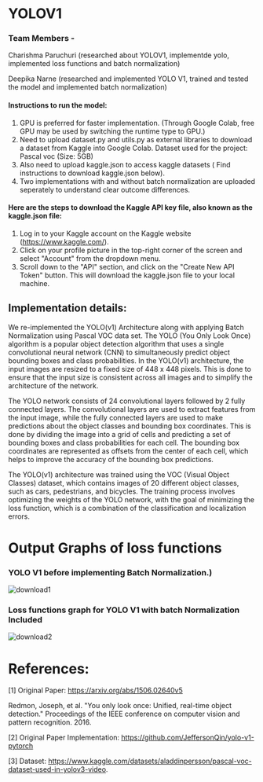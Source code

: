 # YOLOV1
### Team Members -
Charishma Paruchuri (researched about YOLOV1, implementde yolo, implemented loss functions and batch normalization)

Deepika Narne (researched and implemented YOLO V1, trained and tested the model and implemented batch normalization)

#### Instructions to run the model:
1. GPU is preferred for faster implementation. (Through Google Colab, free GPU may be used by switching the runtime type to GPU.)
2. Need to upload dataset.py and utils.py as external libraries to download a dataset from Kaggle into Google Colab. Dataset used for the project: Pascal voc (Size: 5GB)
3. Also need to upload kaggle.json to access kaggle datasets ( Find instructions to download kaggle.json below).
4. Two implementations with and without batch normalization are uploaded seperately to understand clear outcome differences.

#### Here are the steps to download the Kaggle API key file, also known as the kaggle.json file:
1. Log in to your Kaggle account on the Kaggle website (https://www.kaggle.com/).
2. Click on your profile picture in the top-right corner of the screen and select "Account" from the dropdown menu.
3. Scroll down to the "API" section, and click on the "Create New API Token" button. This will download the kaggle.json file to your local machine.

## Implementation details:

We re-implemented the YOLO(v1) Architecture along with applying Batch Normalization using Pascal VOC data set. The YOLO (You Only Look Once) algorithm is a popular object detection algorithm that uses a single convolutional neural network (CNN) to simultaneously predict object bounding boxes and class probabilities. In the YOLO(v1) architecture, the input images are resized to a fixed size of 448 x 448 pixels. This is done to ensure that the input size is consistent across all images and to simplify the architecture of the network.

The YOLO network consists of 24 convolutional layers followed by 2 fully connected layers. The convolutional layers are used to extract features from the input image, while the fully connected layers are used to make predictions about the object classes and bounding box coordinates. This is done by dividing the image into a grid of cells and predicting a set of bounding boxes and class probabilities for each cell. The bounding box coordinates are represented as offsets from the center of each cell, which helps to improve the accuracy of the bounding box predictions.

The YOLO(v1) architecture was trained using the VOC (Visual Object Classes) dataset, which contains images of 20 different object classes, such as cars, pedestrians, and bicycles. The training process involves optimizing the weights of the YOLO network, with the goal of minimizing the loss function, which is a combination of the classification and localization errors.

# Output Graphs of loss functions

### YOLO V1 before implementing Batch Normalization.)

![download1](https://user-images.githubusercontent.com/132419470/236590142-7d92b7eb-8259-4997-bc31-82cce1ffc34a.png)

### Loss functions graph for YOLO V1 with batch Normalization Included

![download2](https://user-images.githubusercontent.com/132419470/236590209-c2fdcb58-a1bb-4f74-b2a4-be4e99962338.png)

# References:

[1] Original Paper: https://arxiv.org/abs/1506.02640v5

Redmon, Joseph, et al. "You only look once: Unified, real-time object detection." Proceedings of the IEEE conference on computer vision and pattern recognition. 2016.

[2] Original Paper Implementation: https://github.com/JeffersonQin/yolo-v1-pytorch

[3] Dataset: https://www.kaggle.com/datasets/aladdinpersson/pascal-voc-dataset-used-in-yolov3-video.
